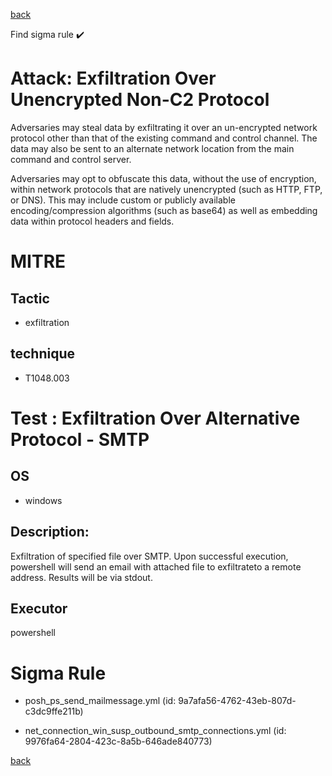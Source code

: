 
[back](../index.md)

Find sigma rule :heavy_check_mark: 

# Attack: Exfiltration Over Unencrypted Non-C2 Protocol 

Adversaries may steal data by exfiltrating it over an un-encrypted network protocol other than that of the existing command and control channel. The data may also be sent to an alternate network location from the main command and control server. 

Adversaries may opt to obfuscate this data, without the use of encryption, within network protocols that are natively unencrypted (such as HTTP, FTP, or DNS). This may include custom or publicly available encoding/compression algorithms (such as base64) as well as embedding data within protocol headers and fields. 

# MITRE
## Tactic
  - exfiltration


## technique
  - T1048.003


# Test : Exfiltration Over Alternative Protocol - SMTP
## OS
  - windows


## Description:
Exfiltration of specified file over SMTP.
Upon successful execution, powershell will send an email with attached file to exfiltrateto a remote address. Results will be via stdout.


## Executor
powershell

# Sigma Rule
 - posh_ps_send_mailmessage.yml (id: 9a7afa56-4762-43eb-807d-c3dc9ffe211b)

 - net_connection_win_susp_outbound_smtp_connections.yml (id: 9976fa64-2804-423c-8a5b-646ade840773)



[back](../index.md)
